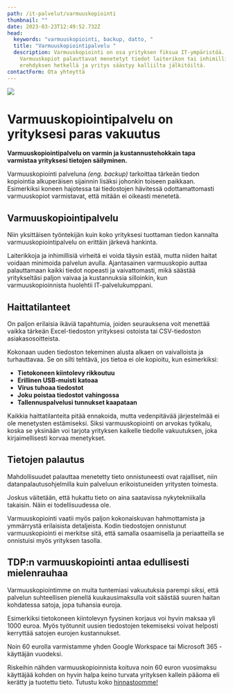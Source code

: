 ```yaml
---
path: /it-palvelut/varmuuskopiointi
thumbnail: ""
date: 2023-03-23T12:49:52.732Z
head:
  keywords: "varmuuskopiointi, backup, datto, "
  title: "Varmuuskopiointipalvelu "
  description: Varmuuskopiointi on osa yrityksen fiksua IT-ympäristöä.
    Varmuuskopiot palauttavat menetetyt tiedot laiterikon tai inhimillisen
    erehdyksen hetkellä ja yritys säästyy kalliilta jälkitöiltä.
contactForm: Ota yhteyttä
---
```

![](/assets/varmuuskopiointi-netlify-1280-x-800.jpg)

# Varmuuskopiointipalvelu on yrityksesi paras vakuutus

**Varmuuskopiointipalvelu on varmin ja kustannustehokkain tapa varmistaa yrityksesi tietojen säilyminen.**

Varmuuskopiointi palveluna *(eng. backup)* tarkoittaa tärkeän tiedon kopiointia alkuperäisen sijainnin lisäksi johonkin toiseen paikkaan. Esimerkiksi koneen hajotessa tai tiedostojen hävitessä odottamattomasti varmuuskopiot varmistavat, että mitään ei oikeasti menetetä. 

## V﻿armuuskopiointipalvelu

Niin yksittäisen työntekijän kuin koko yrityksesi tuottaman tiedon kannalta varmuuskopiointipalvelu on erittäin järkevä hankinta. 

Laiterikkoja ja inhimillisiä virheitä ei voida täysin estää, mutta niiden haitat voidaan minimoida palvelun avulla. Ajantasainen varmuuskopio auttaa palauttamaan kaikki tiedot nopeasti ja vaivattomasti, mikä säästää yritykseltäsi paljon vaivaa ja kustannuksia silloinkin, kun varmuuskopioinnista huolehtii IT-palvelukumppani.

## Haittatilanteet 

On paljon erilaisia ikäviä tapahtumia, joiden seurauksena voit menettää vaikka tärkeän Excel-tiedoston yrityksesi ostoista tai CSV-tiedoston asiakasosoitteista. 

Kokonaan uuden tiedoston tekeminen alusta alkaen on vaivalloista ja turhauttavaa. Se on silti tehtävä, jos tietoa ei ole kopioitu, kun esimerkiksi:

* **Tietokoneen kiintolevy rikkoutuu**
* **Erillinen USB-muisti katoaa**
* **Virus tuhoaa tiedostot**
* **Joku poistaa tiedostot vahingossa**
* **Tallennuspalvelusi tunnukset kaapataan**

Kaikkia haittatilanteita pitää ennakoida, mutta vedenpitävää järjestelmää ei ole menetysten estämiseksi. Siksi varmuuskopiointi on arvokas työkalu, koska se yksinään voi tarjota yrityksen kaikelle tiedolle vakuutuksen, joka kirjaimellisesti korvaa menetykset.

## Tietojen palautus

Mahdollisuudet palauttaa menetetty tieto onnistuneesti ovat rajalliset, niin datanpalautusohjelmilla kuin palveluun erikoistuneiden yritysten toimesta.

Joskus väitetään, että hukattu tieto on aina saatavissa nykytekniikalla takaisin. Näin ei todellisuudessa ole.

Varmuuskopiointi vaatii myös paljon kokonaiskuvan hahmottamista ja ymmärrystä erilaisista detaljeista. Kodin tiedostojen onnistunut varmuuskopiointi ei merkitse sitä, että samalla osaamisella ja periaatteilla se onnistuisi myös yrityksen tasolla. 

## TDP:n varmuuskopiointi antaa edullisesti mielenrauhaa

Varmuuskopiointimme on muita tuntemiasi vakuutuksia parempi siksi, että palvelun suhteellisen pienellä kuukausimaksulla voit säästää suuren haitan kohdatessa satoja, jopa tuhansia euroja. 

Esimerkiksi tietokoneen kiintolevyn fyysinen korjaus voi hyvin maksaa yli 1000 euroa. Myös työtunnit uusien tiedostojen tekemiseksi voivat helposti kerryttää satojen eurojen kustannukset.

N﻿oin 60 eurolla varmistamme yhden Google Workspace tai Microsoft 365 -käyttäjän vuodeksi.

Riskeihin nähden varmuuskopioinnista koituva noin 60 euron vuosimaksu käyttäjää kohden on hyvin halpa keino turvata yrityksen kallein pääoma eli kerätty ja tuotettu tieto. Tutustu koko [hinnastoomme!](https://www.tdp.fi/yritys/hinnasto)